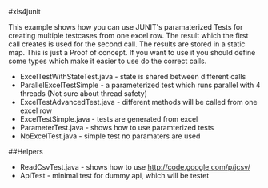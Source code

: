 #xls4junit

This example shows how you can use JUNIT's paramaterized Tests for creating multiple testcases from one excel row. The
result which the first call creates is used for the second call. The results are stored in a static map. This is just a Proof of
concept. If you want to use it you should define some types which make it easier to use do the correct calls.

* ExcelTestWithStateTest.java - state is shared between different calls
* ParallelExcelTestSimple - a parameterized test which runs parallel with 4 threads (Not sure about thread safety)
* ExcelTestAdvancedTest.java - different methods will be called from one excel row
* ExcelTestSimple.java - tests are generated from excel
* ParameterTest.java - shows how to use paramterized tests
* NoExcelTest.java - simple test no paramaters are used

##Helpers
* ReadCsvTest.java - shows how to use http://code.google.com/p/jcsv/
* ApiTest - minimal test for dummy api, which will be testet